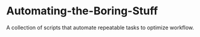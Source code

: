 # Automating-the-Boring-Stuff

A collection of scripts that automate repeatable tasks to optimize workflow.
